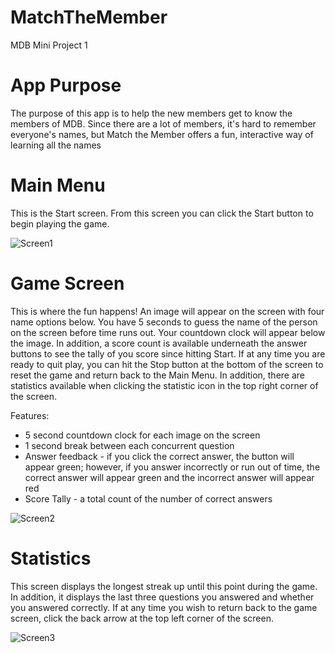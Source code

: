 # MatchTheMember
MDB Mini Project 1

# App Purpose
The purpose of this app is to help the new members get to know the members of MDB. Since there are a lot of members, it's hard to remember everyone's names, but Match the Member offers a fun, interactive way of learning all the names

# Main Menu
This is the Start screen. From this screen you can click the Start button to begin playing the game.

![Screen1](screen1.png)

# Game Screen
This is where the fun happens! An image will appear on the screen with four name options below. You have 5 seconds to guess the name of the person on the screen before time runs out. Your countdown clock will appear below the image. In addition, a score count is available underneath the answer buttons to see the tally of you score since hitting Start. If at any time you are ready to quit play, you can hit the Stop button at the bottom of the screen to reset the game and return back to the Main Menu. In addition, there are statistics available when clicking the statistic icon in the top right corner of the screen.

Features:
- 5 second countdown clock for each image on the screen
- 1 second break between each concurrent question
- Answer feedback - if you click the correct answer, the button will appear green; however, if you answer incorrectly or run out of time, the correct answer will appear green and the incorrect answer will appear red
- Score Tally - a total count of the number of correct answers

![Screen2](screen2.png)

# Statistics
This screen displays the longest streak up until this point during the game. In addition, it displays the last three questions you answered and whether you answered correctly. If at any time you wish to return back to the game screen, click the back arrow at the top left corner of the screen.

![Screen3](screen3.png)
